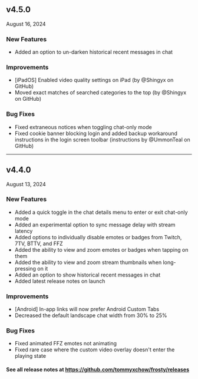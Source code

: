 ## v4.5.0

August 16, 2024

### New Features

- Added an option to un-darken historical recent messages in chat

### Improvements

- [iPadOS] Enabled video quality settings on iPad (by @Shingyx on GitHub)
- Moved exact matches of searched categories to the top (by @Shingyx on GitHub)

### Bug Fixes

- Fixed extraneous notices when toggling chat-only mode
- Fixed cookie banner blocking login and added backup workaround instructions in the login screen toolbar (instructions by @UmmonTeal on GitHub)

---

## v4.4.0

August 13, 2024

### New Features

- Added a quick toggle in the chat details menu to enter or exit chat-only mode
- Added an experimental option to sync message delay with stream latency
- Added options to individually disable emotes or badges from Twitch, 7TV, BTTV, and FFZ
- Added the ability to view and zoom emotes or badges when tapping on them
- Added the ability to view and zoom stream thumbnails when long-pressing on it
- Added an option to show historical recent messages in chat
- Added latest release notes on launch

### Improvements

- [Android] In-app links will now prefer Android Custom Tabs
- Decreased the default landscape chat width from 30% to 25%

### Bug Fixes

- Fixed animated FFZ emotes not animating
- Fixed rare case where the custom video overlay doesn't enter the playing state

#### See all release notes at https://github.com/tommyxchow/frosty/releases
